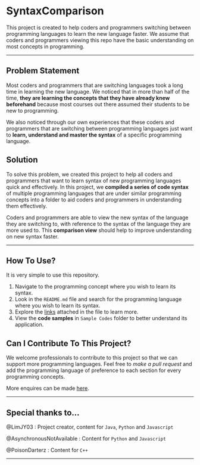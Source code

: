 # **SyntaxComparison**

This project is created to help coders and programmers switching between programming languages to learn the new language faster. We assume that coders and programmers viewing this repo have the basic understanding on most concepts in programming.

---

## **Problem Statement**

Most coders and programmers that are switching languages took a long time in learning the new language. We noticed that in more than half of the time, **they are learning the concepts that they have already knew beforehand** because most courses out there assumed their students to be new to programming. 

We also noticed through our own experiences that these coders and programmers that are switching between programming languages just want to **learn, understand and master the syntax** of a specific programming language.

## **Solution**

To solve this problem, we created this project to help all coders and programmers that want to learn syntax of new programming languages quick and effectively. In this project, we **compiled a series of code syntax** of multiple programming languages that are under similar programming concepts into a folder to aid coders and programmers in understanding them effectively.

Coders and programmers are able to view the new syntax of the language they are switching to, with reference to the syntax of the language they are more used to. This **comparison view** should help to improve understanding on new syntax faster.

---

## **How To Use?**

It is very simple to use this repository.

1. Navigate to the programming concept where you wish to learn its syntax.
2. Look in the `README.md` file and search for the programming language where you wish to learn its syntax.
3. Explore the [links](https://github.com/LimJY03/SyntaxComparison) attached in the file to learn more.
4. View the **code samples** in `Sample Codes` folder to better understand its application.

## **Can I Contribute To This Project?**

We welcome professionals to contribute to this project so that we can support more programming languages. Feel free to *make a pull request* and add the programming language of preference to each section for every programming concepts. 

More enquires can be made [here](mailto:limjunyi03@gmail.com).

---

## **Special thanks to...**

@LimJY03 : Project creator, content for `Java`, `Python` and `Javascript`

@AsynchronousNotAvailable : Content for `Python` and `Javascript`

@PoisonDarterz : Content for `C++`

---
